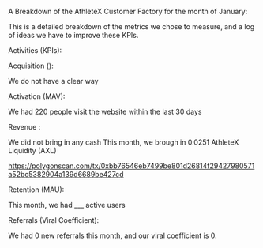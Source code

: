A Breakdown of the AthleteX Customer Factory for the month of January: 

This is a detailed breakdown of the metrics we chose to measure, and a log of ideas we have to improve these KPIs.

Activities (KPIs):

Acquisition ():

We do not have a clear way 

Activation (MAV):

We had 220 people visit the website within the last 30 days

Revenue : 

We did not bring in any cash
This month, we brough in 0.0251 AthleteX Liquidity (AXL)

https://polygonscan.com/tx/0xbb76546eb7499be801d26814f29427980571a52bc5382904a139d6689be427cd

Retention (MAU): 

This month, we had ___ active users


Referrals (Viral Coefficient):

We had 0 new referrals this month, and our viral coefficient is 0.
